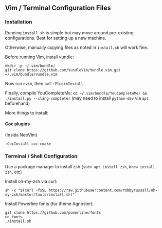 ## Vim / Terminal Configuration Files

### Installation

Running `install.sh` is simple but may move around pre-existing configurations. Best for setting up a new machine.

Otherwise, manually copying files as noted in `install.sh` will work fine.

Before running Vim, install vundle:

```
mkdir -p ~/.vim/bundle/ 
git clone https://github.com/VundleVim/Vundle.vim.git ~/.vim/bundle/Vundle.vim
```

Now run `nvim`, then call `:PluginInstall`.

Finally, compile YouCompleteMe: `cd ~/.vim/bundle/YouCompleteMe/ && ./install.py --clang-completer` (may need to install `python-dev` via `apt` beforehand)

More things to install:

#### Coc plugins

(Inside NeoVim)
```
:CocInstall coc-cmake
```

### Terminal / Shell Configuration

Use a package manager to install zsh (`sudo apt install zsh`, `brew install zsh`, etc)

Install oh-my-zsh via curl:

`sh -c "$(curl -fsSL https://raw.githubusercontent.com/robbyrussell/oh-my-zsh/master/tools/install.sh)"`

Install Powerline fonts (for theme Agnoster):

```
git clone https://github.com/powerline/fonts
cd fonts
./install.sh
```
